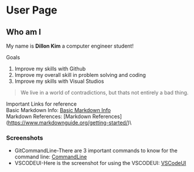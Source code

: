 # User Page
## Who am I
My name is **Dillon Kim** a computer engineer student!

Goals
1. Improve my skills with Github
2. Improve my overall skill in problem solving and coding
3. Improve my skills with Visual Studios

>We live in a world of contradictions, but thats not entirely a bad thing.


Important Links for reference \
Basic Markdown Info:
[Basic Markdown Info](https://docs.github.com/en/get-started/writing-on-github/getting-started-with-writing-and-formatting-on-github/basic-writing-and-formatting-syntax)\
Markdown References:
[Markdown References] (https://www.markdownguide.org/getting-started/)\
### Screenshots
* GitCommandLine-There are 3 important commands to know for the command line:
[CommandLine](screenshot/CSE110(1).JPG)
* VSCODEUI-Here is the screenshot for using the VSCODEUI:
[VSCodeUI](screenshot/CSE110(2).JPG)
